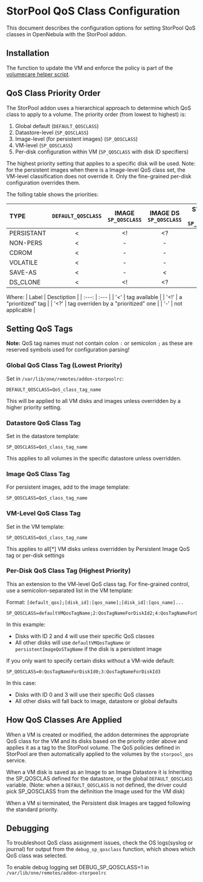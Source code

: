 # StorPool QoS Class Configuration

This document describes the configuration options for setting StorPool QoS classes in OpenNebula with the StorPool addon.

## Installation

The function to update the VM and enforce the policy is part of the [volumecare helper script](volumecare.md).

## QoS Class Priority Order

The StorPool addon uses a hierarchical approach to determine which QoS class to apply to a volume. The priority order (from lowest to highest) is:

1. Global default (`DEFAULT_QOSCLASS`)
2. Datastore-level (`SP_QOSCLASS`)
3. Image-level (for persistent images) (`SP_QOSCLASS`)
4. VM-level (`SP_QOSCLASS`)
5. Per-disk configuration within VM (`SP_QOSCLASS` with disk ID specifiers)

The highest priority setting that applies to a specific disk will be used.
Note: for the persistent images when there is a Image-level QoS class set, the VM-level classification does not override it. Only the fine-grained per-disk configuration overrides them.

The folling table shows the priorities:

|   TYPE   | `DEFAULT_QOSCLASS` | IMAGE `SP_QOSCLASS` | IMAGE DS `SP_QOSCLASS` | SYSTEM DS `SP_QOSCLASS` | VM `SP_QOSCLASS` | VM DISK `SP_QOSCLASS` |
|   :---   |  :---:  | :---: |  :---:  |   :---:  | :---: |  :---:  |
|PERSISTANT|    <    |   <!  |    <?   |    <?    |   <?  |    <    |
|NON-PERS  |    <    |   -   |    -    |    <     |   <   |    <    |
|CDROM     |    <    |   -   |    -    |    <     |   <   |    <    |
|VOLATILE  |    <    |   -   |    -    |    <     |   <   |    <    |
|SAVE-AS   |    <    |   -   |    <    |    -     |   -   |    -    |
|DS_CLONE  |    <    |   <!  |    <?   |    -     |   -   |    -    |

Where:
| Label | Desctiption |
| :---: | :---        |
| '<' | tag available |
| '<!' | a "prioritized" tag |
| '<?' | tag overriden by a "prioritized" one |
| '-' | not applicable |

## Setting QoS Tags

**Note:** QoS tag names must not contain colon `:` or semicolon `;` as these are reserved symbols used for configuration parsing!


### Global QoS Class Tag (Lowest Priority)

Set in `/var/lib/one/remotes/addon-storpoolrc`:

```
DEFAULT_QOSCLASS=QoS_class_tag_name
```

This will be applied to all VM disks and images unless overridden by a higher priority setting.

### Datastore QoS Class Tag

Set in the datastore template:

```
SP_QOSCLASS=QoS_class_tag_name
```

This applies to all volumes in the specific datastore unless overridden.

### Image QoS Class Tag

For persistent images, add to the image template:

```
SP_QOSCLASS=QoS_class_tag_name
```

### VM-Level QoS Class Tag

Set in the VM template:

```
SP_QOSCLASS=QoS_class_tag_name
```

This applies to all[*] VM disks unless overridden by Persistent Image QoS tag or per-disk settings


### Per-Disk QoS Class Tag (Highest Priority)

This an extension to the VM-level QoS class tag.
For fine-grained control, use a semicolon-separated list in the VM template:

Format: `[default_qos];[disk_id]:[qos_name];[disk_id]:[qos_name]...`


```
SP_QOSCLASS=defaultVMQosTagName;2:QosTagNameForDiskId2;4:QosTagNameForDiskId4
```

In this example:
- Disks with ID 2 and 4 will use their specific QoS classes
- All other disks will use `defaultVMQosTagName` or `persistentImageQoSTagName` if the disk is a persistent image

If you only want to specify certain disks without a VM-wide default:

```
SP_QOSCLASS=0:QosTagNameForDiskId0;3:QosTagNameForDiskId3
```

In this case:
- Disks with ID 0 and 3 will use their specific QoS classes
- All other disks will fall back to image, datastore or global defaults

## How QoS Classes Are Applied

When a VM is created or modified, the addon determines the appropriate QoS class for the VM and its disks based on the priority order above and applies it as a tag to the StorPool volume. The QoS policies defined in StorPool are then automatically applied to the volumes by the `storpool_qos` service.

When a VM disk is saved as an Image to an Image Datastore it is Inheriting the SP_QOSCLAS defined for the datastore, or the global `DEFAULT_QOSCLASS` variable. (Note: when a `DEFAULT_QOSCLASS` is not defined, the driver could pick SP_QOSCLASS from the definition the Image used for the VM disk)

When a VM si terminated, the Persistent disk Images are tagged following the standard priority.

## Debugging

To troubleshoot QoS class assignment issues, check the OS logs(syslog or journal) for output from the `debug_sp_qosclass` function, which shows which QoS class was selected.

To enable debug logging set
DEBUG_SP_QOSCLASS=1 in `/var/lib/one/remotes/addon-storpoolrc`

